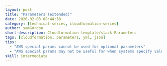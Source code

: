 ```yaml
---
layout: post
title: "Parameters (extended)"
date: 2020-02-03 08:44:38
category: [technical-series, cloudformation-series]
author: samGordon
short-description: Cloudformation template/stack Parameters
tags: [cloudformation, parameters, yml, json]
tips:
  - "AWS special params cannot be used for optional parameters"
  - "AWS special params may not be useful for when systems specify values, as they're more for user assistance"
skill: intermediate
---
```

